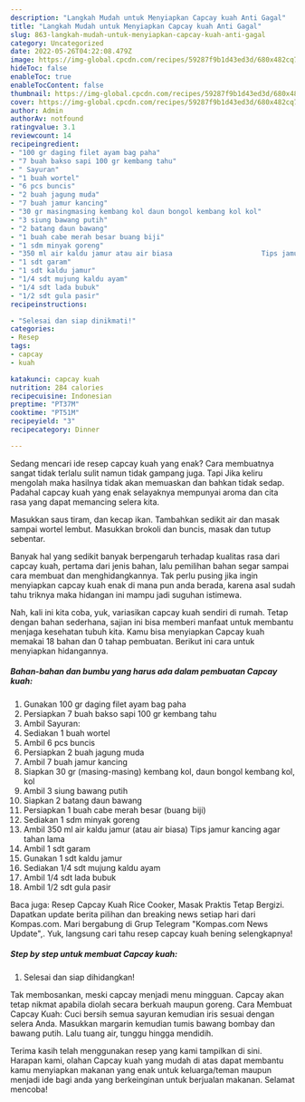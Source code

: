 ```yaml
---
description: "Langkah Mudah untuk Menyiapkan Capcay kuah Anti Gagal"
title: "Langkah Mudah untuk Menyiapkan Capcay kuah Anti Gagal"
slug: 863-langkah-mudah-untuk-menyiapkan-capcay-kuah-anti-gagal
category: Uncategorized
date: 2022-05-26T04:22:08.479Z
image: https://img-global.cpcdn.com/recipes/59287f9b1d43ed3d/680x482cq70/capcay-kuah-foto-resep-utama.jpg
hideToc: false
enableToc: true
enableTocContent: false
thumbnail: https://img-global.cpcdn.com/recipes/59287f9b1d43ed3d/680x482cq70/capcay-kuah-foto-resep-utama.jpg
cover: https://img-global.cpcdn.com/recipes/59287f9b1d43ed3d/680x482cq70/capcay-kuah-foto-resep-utama.jpg
author: Admin
authorAv: notfound
ratingvalue: 3.1
reviewcount: 14
recipeingredient:
- "100 gr daging filet ayam bag paha"
- "7 buah bakso sapi 100 gr kembang tahu"
- " Sayuran"
- "1 buah wortel"
- "6 pcs buncis"
- "2 buah jagung muda"
- "7 buah jamur kancing"
- "30 gr masingmasing kembang kol daun bongol kembang kol kol"
- "3 siung bawang putih"
- "2 batang daun bawang"
- "1 buah cabe merah besar buang biji"
- "1 sdm minyak goreng"
- "350 ml air kaldu jamur atau air biasa                      Tips jamur kancing agar tahan lama"
- "1 sdt garam"
- "1 sdt kaldu jamur"
- "1/4 sdt mujung kaldu ayam"
- "1/4 sdt lada bubuk"
- "1/2 sdt gula pasir"
recipeinstructions:

- "Selesai dan siap dinikmati!"
categories:
- Resep
tags:
- capcay
- kuah

katakunci: capcay kuah 
nutrition: 284 calories
recipecuisine: Indonesian
preptime: "PT37M"
cooktime: "PT51M"
recipeyield: "3"
recipecategory: Dinner

---
```



Sedang mencari ide resep capcay kuah yang enak? Cara membuatnya sangat tidak terlalu sulit namun tidak gampang juga. Tapi Jika keliru mengolah maka hasilnya tidak akan memuaskan dan bahkan tidak sedap. Padahal capcay kuah yang enak selayaknya mempunyai aroma dan cita rasa yang dapat memancing selera kita.


Masukkan saus tiram, dan kecap ikan. Tambahkan sedikit air dan masak sampai wortel lembut. Masukkan brokoli dan buncis, masak dan tutup sebentar.

Banyak hal yang sedikit banyak berpengaruh terhadap kualitas rasa dari capcay kuah, pertama dari jenis bahan, lalu pemilihan bahan segar sampai cara membuat dan menghidangkannya. Tak perlu pusing jika ingin menyiapkan capcay kuah enak di mana pun anda berada, karena asal sudah tahu triknya maka hidangan ini mampu jadi suguhan istimewa.


Nah, kali ini kita coba, yuk, variasikan capcay kuah sendiri di rumah. Tetap dengan bahan sederhana, sajian ini bisa memberi manfaat untuk membantu menjaga kesehatan tubuh kita. Kamu bisa menyiapkan Capcay kuah memakai 18 bahan dan 0 tahap pembuatan. Berikut ini cara untuk menyiapkan hidangannya.

<!--inarticleads1-->

##### Bahan-bahan dan bumbu yang harus ada dalam pembuatan Capcay kuah:

1. Gunakan 100 gr daging filet ayam bag paha
1. Persiapkan 7 buah bakso sapi 100 gr kembang tahu
1. Ambil  Sayuran:
1. Sediakan 1 buah wortel
1. Ambil 6 pcs buncis
1. Persiapkan 2 buah jagung muda
1. Ambil 7 buah jamur kancing
1. Siapkan 30 gr (masing-masing) kembang kol, daun bongol kembang kol, kol
1. Ambil 3 siung bawang putih
1. Siapkan 2 batang daun bawang
1. Persiapkan 1 buah cabe merah besar (buang biji)
1. Sediakan 1 sdm minyak goreng
1. Ambil 350 ml air kaldu jamur (atau air biasa)                      Tips jamur kancing agar tahan lama
1. Ambil 1 sdt garam
1. Gunakan 1 sdt kaldu jamur
1. Sediakan 1/4 sdt mujung kaldu ayam
1. Ambil 1/4 sdt lada bubuk
1. Ambil 1/2 sdt gula pasir


Baca juga: Resep Capcay Kuah Rice Cooker, Masak Praktis Tetap Bergizi. Dapatkan update berita pilihan dan breaking news setiap hari dari Kompas.com. Mari bergabung di Grup Telegram &#34;Kompas.com News Update&#34;,. Yuk, langsung cari tahu resep capcay kuah bening selengkapnya! 

<!--inarticleads2-->

##### Step by step untuk membuat Capcay kuah:


1. Selesai dan siap dihidangkan!

Tak membosankan, meski capcay menjadi menu mingguan. Capcay akan tetap nikmat apabila diolah secara berkuah maupun goreng. Cara Membuat Capcay Kuah: Cuci bersih semua sayuran kemudian iris sesuai dengan selera Anda. Masukkan margarin kemudian tumis bawang bombay dan bawang putih. Lalu tuang air, tunggu hingga mendidih. 

Terima kasih telah menggunakan resep yang kami tampilkan di sini. Harapan kami, olahan Capcay kuah yang mudah di atas dapat membantu kamu menyiapkan makanan yang enak untuk keluarga/teman maupun menjadi ide bagi anda yang berkeinginan untuk berjualan makanan. Selamat mencoba!
